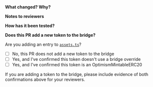 **What changed? Why?**

**Notes to reviewers**

**How has it been tested?**

**Does this PR add a new token to the bridge?**

Are you adding an entry to [`assets.ts`](../apps/bridge/assets.ts)?

- [ ] No, this PR does not add a new token to the bridge
- [ ] Yes, and I've confirmed this token doesn't use a bridge override
- [ ] Yes, and I've confirmed this token is an OptimismMintableERC20

If you are adding a token to the bridge, please include evidence of both confirmations above for your reviewers.
